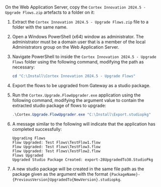 On the Web Application Server, copy the `Cortex Innovation 2024.5 - Upgrade Flows.zip` artefacts to a folder on it:
1. Extract the `Cortex Innovation 2024.5 - Upgrade Flows.zip` file to a folder with the same name.
1. Open a Windows PowerShell (x64) window as administrator. The administrator must be a domain user that is a member of the local Administrators group on the Web Application Server.
1. Navigate PowerShell to inside the `Cortex Innovation 2024.5 - Upgrade Flows` folder using the following command, modifying the path as necessary:

    ```powershell
    cd "C:\Install\Cortex Innovation 2024.5 - Upgrade Flows"
    ```

1. Export the flows to be upgraded from Gateway as a studio package.
1. Run the `Cortex.Upgrade.FlowUpgrader.exe` application using the following command, modifying the argument value to contain the extracted studio package of flows to upgrade:

    ```powershell
    .\Cortex.Upgrade.FlowUpgrader.exe "C:\Install\Export.studiopkg"
    ```

1. A message similar to the following will indicate that the application has completed successfully:

    ```text
    Upgrading Flows
    Flow Upgraded: Test Flows\TestFlow1.flow
    Flow Upgraded: Test Flows\TestFlow3.flow
    Flow Upgraded: Test Flows\TestFlow2.flow
    Flows Upgraded
    Upgraded Studio Package Created: export-28UpgradedTo30.StudioPkg
    ```

1. A new studio package will be created in the same file path as the package given as the argument with the format `{PackageName}-{PreviousVersion}UpgradedTo{NewVersion}.studiopkg`.
